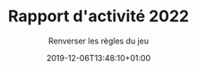 ---
title: Rapport d'activité 2022
date: 2019-12-06T13:48:10+01:00
layout: rapport
menu:
  main:
    parent: asso
    weight: 4
flowbite: true
carousel: true
subtitle: "Renverser les règles du jeu"
tabs:
  - title: "Édito<br/>Moments clés<br/>Chiffres 2022"
    title_mobile: "Édito / Moments clés / Chiffres 2022"
    id: edito
  - title: Les collectes de protections<br/>périodiques, pilier historique<br/>de Règles Élémentaires
    title_mobile: Les collectes de protections périodiques, pilier historique de Règles Élémentaires
    id: collecte
  - title: Agir au plus près<br/>des besoins<br/>du territoire
    title_mobile: Agir au plus près des besoins du territoire
    id: territoire
  - title: Déployer<br/>l’éducation<br/>menstruelle 
    title_mobile: Déployer l’éducation menstruelle 
    id: education
  - title: Changer<br/>le monde !
    title_mobile: Changer le monde !
    id: changer
  - title: L’année 2022<br/>vue de l’équipe
    title_mobile: L’année 2022 vue de l’équipe
    id: equipe 
intro:
  title: "Bienvenue sur notre rapport d'activité digital !"
  text: "En 2022, Règles Élémentaires a maintenu sa forte mobilisation pour lutter contre la précarité menstruelle et le tabou des règles : collectes nationales de protections, actions au plus proche des territoires, éducation menstruelle dès le plus jeune âge, mobilisation de l’opinion publique… Découvrez les moments marquants et nos chiffres clés !"
edito: "Une nouvelle année vient de s’écouler sur le front de la précarité menstruelle. 
À sa création, Règles Élémentaires devait œuvrer avec pugnacité pour faire reconnaître l’existence et le poids de la précarité menstruelle en France. Aujourd’hui, force est de constater que l’association est sollicitée sur des sujets connexes au-delà de son territoire d’expression premier.
<br/><br/>
Tous ces sujets ont un point commun : ils se complaisent dans le silence du tabou et de la honte. 
Ainsi, grâce à un formidable élan structurant, qui a permis un changement d’échelle rapide et un cadre d’action pour le développement de l’association, l’équipe de Règles Élémentaires rompt le silence chaque jour davantage. Évidemment, il s’agit encore de briser le tabou entourant la précarité menstruelle. Néanmoins, il s’agit aussi de mettre en lumière tout un écosystème d’adages et de fausses idées pour une sensibilisation toujours plus large…"
edito_author: "Nadège Moreau<br/>Présidente de Règles Élémentaires"
events_title: "2022 en moments clés"
events_text: "Événements, temps forts, premier séminaire…<br/>Découvrez les événements phares de l’année en naviguant de mois en mois."
key_events:
  - month: "Janvier"
    imgs:
      - src: "/img/page-rapport/janvier.jpeg"
    texts: 
      - content: "↘️ Rencontre avec Elisabeth Moreno, ministre chargée de l’égalité femmes/hommes"
  - month: "Mars"
    imgs:
      - src: "/img/page-rapport/mars.jpeg"
      - src: "/img/page-rapport/mars-2.png"
    texts: 
      - content: "↘️ Rencontre avec le ministre de la Santé pour l’annonce d’un décret sur la transparence de la composition des protections périodiques"
      - content: "↘️ Tribune #sangprogramme pour engager les candidat·es à la présidentielle sur la santé menstruelle"
  - month: "Avril"
    imgs:
      - src: "/img/page-rapport/avril-1.jpg"
      - src: "/img/page-rapport/avril-2.png"
    texts: 
      - content: "↘️ Apéro Menstruel sur l’écologie et les règles à l’Académie du Climat"
      - content: "↘️ Notre outil de scan de protections est disponible pour les personnes qui organisent leur collecte, pour qu’elles puissent faire leur inventaire plus facilement"
  - month: "Mai"
    imgs:
      - src: "/img/page-rapport/mai-1.jpg"
      - src: "/img/page-rapport/mai-2.jpeg"
    texts: 
      - content: "↘️  Première édition de notre festival SANG GÊNE sur 3 jours Chez Mona au sein de la Cité Audacieuse et au Pavillon des Canaux à Paris"
      - content: "↘️ Publication de la deuxième édition de notre baromètre avec un focus sur les jeunes"
      - content: "↘️ Collecte nationale avec les Banques Alimentaires dans les magasins Leclerc"
  - month: "Juin"
    imgs:
      - src: "/img/page-rapport/juin.jpeg"
      - src: "/img/page-rapport/juin-2.jpg"
    texts: 
      - content: "↘️ Première participation au festival Solidays à Paris"
      - content: "↘️ Apéro Mens(tr)uel à Marseille au Vidéodrome 2 avec projection de courts métrages sur les règles."
  - month: "Juillet"
    imgs:
      - src: "/img/page-rapport/juillet.jpeg"
    texts: 
      - content: "↘️ Première formation en entreprise chez Publicis"
  - month: "Septembre"
    imgs:
      - src: "/img/page-rapport/septembre.jpeg"
    texts: 
      - content: "↘️  Rencontre avec Isabelle Rome, ministre déléguée auprès de la Première ministre, chargée de l'Égalité entre les femmes et les hommes, de la Diversité et de l'Égalité des chances"
  - month: "Octobre"
    imgs:
      - src: "/img/page-rapport/octobre-1.jpg"
      - src: "/img/page-rapport/octobre-2.jpg"
    texts: 
      - content: "↘️ Premier séminaire pour Règles Élémentaires"
      - content: "↘️ Apéro Mens(tr)uel à Lyon chez Boomrang"
      - content: "↘️ Campagne pour la création du premier emoji qui représente vraiment les règles"
  - month: "Novembre"
    imgs:
      - src: "/img/page-rapport/novembre-1.jpg"
      - src: "/img/page-rapport/novembre-2.jpeg"
    texts: 
      - content: "↘️ Grande collecte nationale #reglesdesurvie avec La Fondation des Femmes et les magasins Monoprix"
      - content: "↘️ Participation au Womens Forum à Paris"
      - content: "↘️ Premier atelier de sensibilisation auprès d’une classe de primaire"
  - month: "Décembre"
    imgs:
      - src: "/img/page-rapport/decembre-1.jpg"
      - src: "/img/page-rapport/decembre-2.jpeg"
    texts: 
      - content: "↘️ Participation à la grande distribution du Louvre à Paris avec l’association Cop’1"
      - content: "↘️ Apéro Mens(tr)uel à Nantes chez Belle de Jour"
key_numbers:
  title: Les chiffres clés
  purple:
    - number: "571 902"
      text: "mois de règles couverts grâce aux protections collectées"
      img: "/img/page-rapport/calendrier.png"
    - number: "5 177 093"
      text: "protections collectées pour les personnes qui en ont besoin"
      img: "/img/page-rapport/serviette.png"
    - number: "212 964"
      text: "femmes qui ont pu bénéficier des protections"
      img: "/img/page-rapport/femmes.png"
  pink:
    - number: "327"
      text: "femmes bénéficiaires sensibilisées lors de nos ateliers"
      img: "/img/page-rapport/tampon.png"
    - number: "2 002"
      text: "élèves sensibilisé·es lors de nos ateliers"
      img: "/img/page-rapport/cartable.png"
    - number: "599"
      text: "professionnel·les formé.es et/ou sensibilisé·es"
      img: "/img/page-rapport/bulle-dialogue.png"
    - number: "8 538"
      text: "personnes au total touchées par nos sensibilisations physiques (événements, ateliers...)"
      img: "/img/page-rapport/3-personnes.png"
collecte_intro:
  title: "Les collectes de protections périodiques,<br/>pilier historique de Règles Élémentaires"
  text: "Depuis désormais 7 ans, Règles Élémentaires apporte des solutions concrètes au manque de protections périodiques et ce que l’on a constaté c’est que la demande ne faiblit pas, au contraire."
collectes_citoyennes:
  title: Les collectes citoyennes
  text: "En 2022, c’est près de 547 personnes qui se sont lancées à nos côtés pour organiser leurs propres collectes de protections périodiques. En effet, depuis ses débuts, Règles Élémentaires, croit en la mobilisation citoyenne et au pouvoir des personnes à s’investir pour changer le monde dans lequel nous vivons. Parce qu’il n’y a pas de meilleur·es ambassadeur·ices que les personnes qui soutiennent nos combats, nous sommes touché·es de voir que la mobilisation ne faiblit pas.
  <br/>
  <br/>
  En 2022, ce sont 436 351 protections qui ont pu être collectées grâce à la mobilisation citoyenne !"
collectes_entreprises:
  title: Les collectes entreprises
  text: "Les entreprises ont été nombreuses à nous contacter cette année pour s’engager contre la précarité menstruelle par le biais de la collecte de protections. Sur un moment dédié, elles mettent à disposition des boîtes à dons et encouragent les collaborateur·ices à apporter des dons. On le sait, la collecte est le premier levier de sensibilisation à la précarité menstruelle, et réussir à faire entrer le sujet dans le monde de l’entreprise est une première victoire. Nous travaillons activement sur un programme de sensibilisation à destination des entreprises, pour pousser plus loin la réflexion et l’engagement."
dons_fabricants:
  title: Les dons des fabricants
  text: "Les fabricants de protections périodiques représentent encore une grande part de nos dons de protections. Souvent des partenariats sur la durée, ces dons réguliers nous permettent d’assurer un stock de protections. En 2022, 1,8 millions de protections nous ont été données par des fabricants. Cette année, de nouvelles marques de protections, souvent réutilisables, se sont engagées à nos côtés, nous avons ainsi pu collecter près de 20 000 protections durables (principalement des culottes menstruelles)."
collectes_nationales:
  title: Les collectes nationales
  text: "Cette année, nous avons réalisé deux grandes collectes, en juin en partenariat avec les Banques Alimentaires et Leclerc et en novembre en partenariat avec La Fondation des Femmes et La Fondation Monoprix."
  numbers:
    - number: "2.5M"
      text: "de produits collectés pendant la collecte Règles Élémentaires x Banques alimentaires x Leclerc"
      img: "/img/page-rapport/serviette-emballee.png"
    - number: "533 491"
      text: "de produits collectés pendant la collecte Règles Élémentaires x Fondation des femmes x Fondation Monoprix"
      img: "/img/page-rapport/tampon.png"
territoire_intro:
  title: "Agir au plus près des besoins du territoire"
partenaires:
  title: "Les associations partenaires, une relation privilégiée"
  intro: "L’objectif d'œuvrer pour la prise en compte des règles dans les pratiques sociales et médico-sociales et au sein des structures associatives se poursuit."
  numbers:
    - number: "5 594 827"
      text: "protections jetables ont été redistribuées à 258 associations sur tout le territoire métropolitain en 2022"
      img: "/img/page-rapport/serviette-2.png"
    - number: "2 889"
      text: "protections réutilisables ont été données dans le cadre d’ateliers ou d'événements de sensibilisation auprès de femmes bénéficiaires de nos structures partenaires"
      img: "/img/page-rapport/cup.png"
  subtitle: "L’accompagnement et la formation des associations"
  text: "Nos ateliers de sensibilisation se sont déployés en 2022, avec la réalisation de 76 ateliers à destination des personnes hébergées dans des structures médico-sociales ou soutenues par des associations de lutte contre la précarité et le mal-logement, se trouvant dans des centres pénitentiaires ou toute autre situation de vulnérabilité/marginalisation et des professionnel·les de tous niveaux qui sont amené·es à être en contact direct avec les bénéficiaires. Ainsi, ce sont 624 personnes qui ont été sensibilisées à l’hygiène menstruelle pendant l’année."
maillage:
  title: "Un maillage territorial grâce à nos équipes bénévoles"
  text: "L'association est déployée sur l'ensemble du territoire métropolitain et comprend pour le moment 7 antennes bénévoles régionales (Auvergne-Rhône-Alpes, Centre Val de Loire, PACA, Occitanie, Pays de la Loire, Ile-de-France, Grand-Est). En fonction des opportunités d'engagement, nous développons le réseau sur les Régions non couvertes."
  numbers:
    - number: "49"
      text: "bénévoles ponctuels recrutés en 2022"
      img: "/img/page-rapport/main-coeur.png"
    - number: "18"
      text: "bénévoles engagé·es sur le long terme dans nos antennes régionales"
      img: "/img/page-rapport/personnages-check.png"
portrait:
  title: "Portrait de Marion, bénévole PACA :"
  text: "J’ai rejoint Règles Élémentaires en mai 2022 au sein de l’antenne Provence Alpes Côte d’Azur car j’avais à cœur de m’investir dans un projet associatif. Portée par les questions autour du féminisme et des inégalités Femmes-Hommes, je me suis donc engagée dans la lutte contre la précarité menstruelle. J’ai ainsi pu rencontrer de nombreuses personnes différentes avec des parcours et des expériences diverses. Les côtoyer et mener un projet commun me motive beaucoup !<br/>
  Mon antenne est assez étendue géographiquement mais le nombre de demandes autour de Marseille fait que nous sommes majoritairement présentes dans cette agglomération. La particularité de l’antenne PACA est sûrement les disparités de moyens que l’on retrouve. De nombreuses femmes sont en situation de précarité menstruelle à Marseille, notamment dans les quartiers nords.<br/>
  Mon ambition pour 2023 est de m’investir toujours plus dans l’association aux côtés de Fanie. J’ai envie d’être proactive pour démarcher toujours plus de partenaires, de collecteur·rice·s, de structures."
collectivites:
  title: "Appuyer les collectivités locales dans la mise en oeuvre de leur politique de lutte contre la précarité menstruelle"
  text: "Pour continuer à lutter aux plus près des besoins contre la précarité menstruelle, Règles Élémentaires souhaite agir main dans la main avec les collectivités locales qui s’engagent de plus en plus sur nos sujets. Ainsi, en 2022, nous avons créé une offre d’accompagnement dédiées aux collectivités territoriales (communes, communautés de communes, GIP, etc.) visant à outiller ces interlocuteur.rices pour mener des actions impactantes au niveau local."
valoriser:
  title: "Valoriser les bonnes pratiques et engager plus de collectivités locales : notre grande enquête auprès des régions !"
  text: "Durant le dernier trimestre, nous avons entamé une série d’entretiens avec 8 directions éducatives régionales qui ont débuté la mise à disposition de distributeurs de protections périodiques gratuites au sein des lycées. Ces échanges nous ont permis d’élaborer un document récapitulatif à destination des autres collectivités qui souhaiteraient, à leur tour, mettre en place des actions de lutte contre la précarité menstruelle via la mise à disposition de protections périodiques, et la diffusion d’informations sur les règles.
  Aujourd’hui, 7 régions ont généralisé la mise à disposition de distributeurs. Selon nos estimations, ce sont donc 44% des lycées publics et privés français qui en sont équipés."
aperos:
  title : "L’exemple des Apéros Mens(tr)uels à Paris, Marseille, Nantes et Lyon"
  text: "2022 aura été l’année où nous avons exporté pour la première fois notre format “l’Apéro Mens(tr)uel” en dehors de Paris. Depuis leur lancement, les Apéros Mens(tr)uels avaient surtout vocation à fédérer autour des règles, à rassembler des personnes autour d’une cause commune le temps d’une soirée. En 2021, nous avons commencé à les thématiser et à investir des lieux engagés qui avaient envie de mener à bien ces événements à nos côtés.
  <br/><br/>
  En 2022 nous avons fait le pari d’aller à la rencontre 
  de nouvelles personnes et surtout de se dire que les Apéros Mens(tr)uels seraient désormais des outils pour notre développement régional. Grâce à ces événements, nous pouvons rencontrer des acteur·ices locaux, découvrir des initiatives, et s’implanter concrètement dans le paysage local."
  lieux:
    title: "5 lieux investis"
    lieux: "Académie du Climat<br/>
    Cité fertile<br/>
    Vidéodrome 2<br/>
    Boomrang<br/>
    Belle de Jour"
education_intro:
  title: "Déployer l’éducation menstruelle "
  text: "Ces dernières années, Règles Élémentaires a réussi à développer des ateliers originaux, qui s’adaptent aux publics visés, qui permettent un partage d’information, qui ont vocation à prévenir la précarité menstruelle, mais au-delà de ça, qui permettent de promouvoir la notion de santé menstruelle tout en outillant les différents publics."
fb:
  title: "Auprès des femmes bénéficiaires"
  text: "Les ateliers de sensibilisation nous permettent concrètement d’enrayer le cercle vicieux de la précarité menstruelle. En effet, nous apportons aux femmes des connaissances et de l’information sur leur cycle menstruel, mais aussi sur l’hygiène menstruelle."
  numbers:
    - number: "12"
      text: "ateliers en établissements pénitentiaires"
      img: "/img/page-rapport/prison.png"
    - number: "54"
      text: "ateliers en accueils de jour et centres d'hébergements"
      img: "/img/page-rapport/accueil-jour.png"
    - number: "2"
      text: "ateliers en centres de réinsertion professionnelle"
      img: "/img/page-rapport/cartable.png"
scolaire:
  title: "Auprès du public scolaire"
  subtitle: "Les collégien·nes et lycéen·nes"
  intro: "Cette année, comme la précédente, nous nous sommes rendu·es dans des collèges et des lycées pour parler de règles. Si nous avions commencé à amorcer ces ateliers en 2021, 2022 marque l’année où nous avons pu les déployer avec le recrutement d’une personne dédiée à l’animation auprès du public jeune."
  numbers:
    - number: "92"
      text: "ateliers en milieu scolaire"
      img: "/img/page-rapport/sac-a-dos.png"
    - number: "Plus de 2000"
      text: "jeunes sensibilisé·es en direct"
      img: "/img/page-rapport/bulle-dialogue.png"
  text: "Le but de ces ateliers est d’apporter de l’information aux filles comme aux garçons, puisque les ateliers se font toujours en mixité.<br/><br/>
  Il est nécessaire de rappeler que les règles ne sont abordées qu’en 4ᵉ dans le programme scolaire et uniquement sous l’aspect physiologique / reproductif. Avec notre atelier, on amorce une réflexion sur la construction des clichés et des tabous liés aux règles, on questionne les jeunes sur leur vision des règles, on sensibilise concrètement à l'égalité filles-garçons."
  primaires:
    title: "Les primaires"
    text: "La grande nouveauté de 2022, c'est notre atelier à destination des primaires.
    <br/><br/>
    Pour cet atelier, notre approche est cette fois centrée sur le rapport au corps et la connaissance de soi. Nous ne rentrons pas tout de suite dans le vif du sujet, nous créons du lien avec les élèves, nous leur permettons aussi d’exprimer leurs émotions, sans jugement et dans la bienveillance collective."
    number: "12"
    number_text: "classes de CM2 sensibilisé·es"
    img: "/img/page-rapport/serviette.png"
relais:
  title: "Auprès des relais"
  text: "L’éducation menstruelle passe aussi par la formation du personnel encadrant qui agit au quotidien avec nos publics prioritaires. Que ce soit auprès des personnes en précarité ou des jeunes, nous développons des outils adaptés pour que les personnels encadrants deviennent des relais et puissent être armés quand il s’agit de parler règles et santé menstruelle plus généralement. Cette action s’inscrit dans notre volonté d’opérer un changement durable, de permettre à qui le veut d’avoir les bons outils et de pouvoir s’emparer d’un sujet en apparence complexe."
public:
  title: "Auprès du grand public"
  subtitle: "La première édition de notre festival Sang Gêne"
  text: "Pour éduquer sur les règles, nous avons besoin de porter le sujet aux yeux de tous·tes et de créer des moments privilégiés d’échanges avec le grand public. En 2022, c'est chose faite grâce à la première édition de notre festival Sang Gêne. 1 soirée et 2 journées autour du 28 mai, journée internationale de l’hygiène menstruelle, pour parler de règles avec divers invité·es d’horizons différents.
  Une soirée d’inauguration le 27 mai au Café Mona au cœur de la cité Audacieuse avec une projection de 5 courts-métrages sur les règles accompagnée d’un débat avec 3 réalisatrices présentes. 
  Deux journées au Pavillon des Canaux ponctuées de tables rondes sur des thématiques comme : parler de règles avec ses enfants, histoire et règles, sexualité et règles, précarité menstruelle dans le monde… Avec des temps forts notamment avec la présence de l’humoriste Noémie de Lattre pour un one-woman-show intimiste." 
  numbers:
    - number: "2"
      text: "jours de festival"
      img: "/img/page-rapport/calendrier.png"
    - number: "3000"
      text: "visiteurs physiques"
      img: "/img/page-rapport/bulle-dialogue.png"
    - number: "1 million"
      text: 'de visiteurs sur les "live" des réseaux sociaux'
      img: "/img/page-rapport/3-personnes.png"
  text2: "Le festival était un tout nouveau format qui nous a permis de toucher plus d’1 million de personnes digitalement grâce aux communautés des invité·es mobilisé·es et près de 3000 personnes en physique qui, soit se sont arrêtées à nos tables rondes, soit ont pu entendre parler de nous sur le lieu. Une véritable réussite !"
entreprise:
  title: "La sensibilisation en entreprise"
  text: "2022 aura aussi été l’année qui marque pour nous le début de nos actions de sensibilisation au sein des entreprises.
  <br/><br/>
  On le sait, il y a à faire en termes de règles dans le milieu de l’entreprise. Aujourd’hui, environ 70% des personnes interrogées considèrent que les règles sont un sujet tabou en entreprise. Plus de la moitié des salariées ont des règles douloureuses, et plus d'un tiers déclare qu'elles ont un impact négatif sur leur travail."
changer_intro:
  title: "Changer le monde !"
  text: "Depuis 2015, notre mission est de permettre à toutes les personnes de vivre leurs règles dans de bonnes conditions et faire qu’avoir ses règles ne soit plus un frein dans leur quotidien. Petit à petit, nous avons fait entrer les règles dans le débat public, que ce soit à travers des mobilisations politiques, des événements, des grandes campagnes de sensibilisation… Bref, nous agissons concrètement pour #changerlesregles et le monde dans lequel nous vivons !"
decret:
  title: "Avec un décret sur la transparence de la composition des protections"
  text: "En France, environ 15 000 000 de personnes ont leurs règles et utilisent régulièrement des protections périodiques sans savoir ce qui se cache dedans. Vous aussi vous vous êtes déjà étonné de ne pas trouver la composition de ces produits alors que l’on étudie et décortique la composition sur les paquets de gâteaux ?
  <br/><br/>
  Le début du travail remonte à 2020, mais c’est en 2022 qu’il s’est concrétisé (et il le sera définitivement en 2023 !). 
  Avec le collectif Georgette Sand et la Fondation des Femmes, nous avons entrepris un travail conjoint sur la transparence des compositions des protections périodiques. Grâce à notre persévérance, et après plusieurs échanges avec le cabinet du Ministère de la Santé puis la rencontre du Ministre de la Santé Olivier Véran en mars, notre proposition de décret a été reprise - en partie - et sera effective en 2023."
tribune:
  title: "Avec une tribune “Sang Programme” pour engager les candidat·es à la Présidentielle"
  text: "2022 était une année électorale, nous ne pouvions pas passer à côté de cette occasion de faire entrer les règles dans le débat politique. 
  <br/><br/>
  À l’occasion du 8 mars 2022, journée internationale pour les droits des femmes, nous avons alors publié une tribune dans le journal Libération accompagnée d’une page web, sous la dénomination #SANGPROGRAMME, pour s’engager à nos côtés et soutenir nos propositions adressées aux candidat·es à l’élection présidentielle."
emoji:
  title: "Avec un emoji qui représente vraiment les règles"
  text: "L’opération qui aura sans doute marqué l’année côté communication pour nous est celle du lancement de notre pétition pour demander la création d’un emoji qui représente vraiment les règles, le #periodemoji. 
  <br/><br/>
  Appuyé·es par l’agence de communication “.YZ” dans le cadre de notre accompagnement avec la France s’engage, la campagne a rencontré un réel succès médiatique et digital avec des dizaines d’articles presse et une large audience sur les réseaux sociaux. 
  <br/><br/>
  La suite de l’histoire s’écrira en avril 2023, date à laquelle nous pourrons officiellement déposer notre dossier pour la création de notre émoji règles !"
chiffres:
  title: "Avec des chiffres concrets pour justifier nos actions"
  text: "En 2022, on a mis l’accent sur un sujet qui nous tient particulièrement à cœur : les règles chez les plus jeunes. Une des missions principales de l’association est la sensibilisation, et ce, dès le plus jeune âge. Pour justifier notre action, rien de tel que des chiffres percutants.
  <br/><br/>
  Près de 60% des personnes interrogées n’ont reçu aucun enseignement formel à propos des règles, et seulement un quart des jeunes qui sait qu’il y a des maladies liées aux règles, a appris à l’école, contre la moitié des jeunes, qui l'ont su grâce aux réseaux sociaux.
  <br/><br/>
  On a aussi appris que la volonté d’un enseignement menstruel formel est unanime : tout genre, tout âge, et tout milieu social confondu, près de 85% des français·es y sont favorables. Chiffre qui se précise lorsqu’on interroge la part la plus jeune de la population. À titre d’exemple, les 16-19 ans sont favorables à un enseignement menstruel à presque 100%.
  <br/><br/>
  Enfin, on a aussi pu constater l’urgence d’agir chez les plus jeunes :
  <ul style='list-style-type: disc; margin-top: -1.5rem; margin-left: 3rem;'>
  <li>Près d’une jeune femme (de moins de 24 ans) sur deux a déjà manqué l’école à cause de ses règles</li>
  <li>Un tiers des jeunes femmes (de moins de 24 ans) a déjà subi des moqueries ou discriminations liées aux règles</li>
  </ul>"
equipe_title: "L’année 2022, vue de l’équipe"
renforcement:
  title: "Le renforcement de l’équipe salariée"
  text: "2022 était une année humainement riche ! Nous avons eu la chance d’accueillir de nouvelles personnes dans nos rangs pour renforcer nos équipes et nos actions !"
seminaire:
  title: "Le premier séminaire !"
  text: "Quel meilleur moyen pour réunir tout ce beau monde derrière Règles Élémentaires qu’un séminaire en bonne et due forme ? C’est chose faite !
On avait ainsi besoin de pouvoir se retrouver tous·tes ensemble le temps d’une journée pour aborder le futur de l’association sereinement. Parce que les réunions zoom, c'est super, mais se réunir autour d’une table pour discuter c’est autre chose !"
ca:
  title: "Le renforcement du Conseil d’Administration"
  text: "2022 marque aussi le renforcement en compétences de notre Conseil d’Administration. L’équipe s’agrandit encore pour notre plus grand bonheur, et c’est Esther Vogel qui vient grossir les rangs de Règles Élémentaires en tant que Secrétaire Générale."
rapport:
  text: "Télécharger la version complète du rapport d’activité"
---